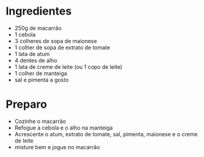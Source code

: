 # 

# Ingredientes
- 250g de macarrão
- 1 cebola
- 3 colheres de sopa de maionese
- 1 colher de sopa de extrato de tomate
- 1 lata de atum
- 4 dentes de alho
- 1 lata de creme de leite (ou 1 copo de leite)
- 1 colher de manteiga
- sal e pimenta a gosto

# Preparo
- Cozinhe o macarrão
- Refogue a cebola e o alho na manteiga
- Acrescente o atum, extrato de tomate, sal, pimenta, maionese e o creme de leite
- misture bem e jogue no macarrão
